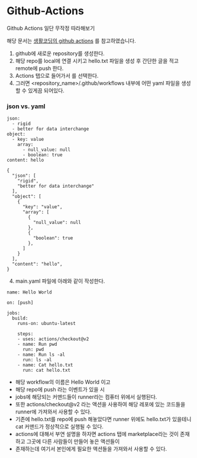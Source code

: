 # Github-Actions

Github Actions 일단 무작정 따라해보기 

해당 문서는 [생활코딩의 github actions](https://www.youtube.com/watch?v=uBOdEEzjxzE) 를 참고하였습니다. 

1. github에 새로운 repository를 생성한다.
2. 해당 repo를 local에 연결 시키고 hello.txt 파일을 생성 후 간단한 글을 적고 remote에 push 한다. 
3. Actions 탭으로 들어가서 <set up a workflow yourself>를 선택한다.
4. 그러면 <repository_name>/.github/workflows 내부에 어떤 yaml 파일을 생성할 수 있게끔 되어있다.


### json vs. yaml
```
json: 
  - rigid
  - better for data interchange
object: 
  - key: value
    array:
      - null_value: null
      - boolean: true
content: hello  
```
  
```
{
  "json": [
    "rigid",
    "better for data interchange"
  ],
  "object": [
    {
      "key": "value",
      "array": [
        {
          "null_value": null
        },
        {
          "boolean": true
        },
      ]
    }
  ],
  "content": "hello",
}
```
  
4. main.yaml 파일에 아래와 같이 작성한다. 
  
```
name: Hello World

on: [push]

jobs:
  build:
    runs-on: ubuntu-latest
    
    steps:
    - uses: actions/checkout@v2
    - name: Run pwd
      run: pwd
    - name: Run ls -al
      run: ls -al
    - name: Cat hello.txt
      run: cat hello.txt
```
* 해당 workflow의 이름은 Hello World 이고 
* 해당 repo에 push 라는 이벤트가 있을 시 
* jobs에 해당되는 커맨드들이 runner라는 컴퓨터 위에서 실행된다. 
* 또한 actions/checkout@v2 라는 액션을 사용하여 해당 레포에 있는 코드들을 runner에 가져와서 사용할 수 있다. 
* 기존에 hello.txt를 repo에 push 해놓았다면 runner 위에도 hello.txt가 있을테니 cat 커맨드가 정상적으로 실행될 수 있다. 
* actions에 대해서 부연 설명을 하자면 actions 탭에 marketplace라는 것이 존재하고 그곳에 다른 사람들이 만들어 놓은 액션들이  
* 존재하는데 여기서 본인에게 필요한 액션들을 가져와서 사용할 수 있다. 
  
